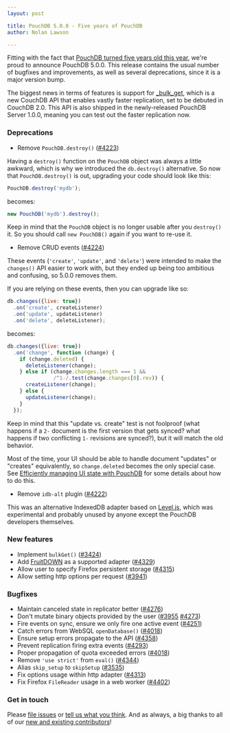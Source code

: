 ```yaml
---
layout: post

title: PouchDB 5.0.0 - Five years of PouchDB
author: Nolan Lawson

---
```


Fitting with the fact that [PouchDB turned five years old this year](https://github.com/pouchdb/pouchdb/commit/d600081962d3f54b410e5cfcf78cd413ad94abb9), we're proud to announce PouchDB 5.0.0. This release contains the usual number of bugfixes and improvements, as well as several deprecations, since it is a major version bump.

The biggest news in terms of features is support for [\_bulk\_get](https://mail-archives.apache.org/mod_mbox/couchdb-dev/201509.mbox/%3CCA%2BvSmEYjimR3emsgHOTkNqdBcN_Rvh-V9gQZtDBVAEEcMO1TQQ%40mail.gmail.com%3E), which is a new CouchDB API that enables vastly faster replication, set to be debuted in CouchDB 2.0. This API is also shipped in the newly-released PouchDB Server 1.0.0, meaning you can test out the faster replication now.

### Deprecations

* Remove `PouchDB.destroy()` ([#4223](http://github.com/pouchdb/pouchdb/issues/4223))

Having a `destroy()` function on the `PouchDB` object was always a little awkward, which is why we introduced the `db.destroy()` alternative. So now that `PouchDB.destroy()` is out, upgrading your code should look like this:

```js
PouchDB.destroy('mydb');
```

becomes:

```js
new PouchDB('mydb').destroy();
```

Keep in mind that the `PouchDB` object is no longer usable after you `destroy()` it. So you should call `new PouchDB()` again if you want to re-use it.

* Remove CRUD events ([#4224](http://github.com/pouchdb/pouchdb/issues/4224))

These events (`'create'`, `'update'`, and `'delete'`) were intended to make the `changes()` API easier to work with, but they ended up being too ambitious and confusing, so 5.0.0 removes them.

If you are relying on these events, then you can upgrade like so:

```js
db.changes({live: true})
  .on('create', createListener)
  .on('update', updateListener)
  .on('delete', deleteListener);
```

becomes:


```js
db.changes({live: true})
  .on('change', function (change) {
    if (change.deleted) {
      deleteListener(change);
    } else if (change.changes.length === 1 &&
               /^1-/.test(change.changes[0].rev)) {
      createListener(change);
    } else {
      updateListener(change);
    }
  });
```

Keep in mind that this "update vs. create" test is not foolproof (what happens if a `2-` document is the first version that gets synced? what happens if two conflicting `1-` revisions are synced?), but it will match the old behavior.

Most of the time, your UI should be able to handle document "updates" or "creates" equivalently, so `change.deleted` becomes the only special case. See [Efficiently managing UI state with PouchDB](http://pouchdb.com/2015/02/28/efficiently-managing-ui-state-in-pouchdb.html) for some details about how to do this.

* Remove `idb-alt` plugin ([#4222](http://github.com/pouchdb/pouchdb/issues/4222))

This was an alternative IndexedDB adapter based on [Level.js](https://github.com/maxogden/level.js), which was experimental and probably unused by anyone except the PouchDB developers themselves.

### New features

* Implement `bulkGet()` ([#3424](http://github.com/pouchdb/pouchdb/issues/3424))
* Add [FruitDOWN](https://github.com/nolanlawson/fruitdown) as a supported adapter ([#4329](http://github.com/pouchdb/pouchdb/issues/4329))
* Allow user to specify Firefox persistent storage ([#4315](http://github.com/pouchdb/pouchdb/issues/4315))
* Allow setting http options per request ([#3941](http://github.com/pouchdb/pouchdb/issues/3941))

### Bugfixes

* Maintain canceled state in replicator better ([#4276](http://github.com/pouchdb/pouchdb/issues/4276))
* Don't mutate binary objects provided by the user ([#3955](http://github.com/pouchdb/pouchdb/issues/3955) [#4273](http://github.com/pouchdb/pouchdb/issues/4273))
* Fire events on sync, ensure we only fire one active event ([#4251](http://github.com/pouchdb/pouchdb/issues/4251))
* Catch errors from WebSQL `openDatabase()` ([#4018](http://github.com/pouchdb/pouchdb/issues/4018))
* Ensure setup errors propagate to the API ([#4358](http://github.com/pouchdb/pouchdb/issues/4358))
* Prevent replication firing extra events ([#4293](http://github.com/pouchdb/pouchdb/issues/4293))
* Proper propagation of quota exceeded errors ([#4018](http://github.com/pouchdb/pouchdb/issues/4018))
* Remove `'use strict'` from `eval()` ([#4344](http://github.com/pouchdb/pouchdb/issues/4344))
* Alias `skip_setup` to `skipSetup` ([#3535](http://github.com/pouchdb/pouchdb/issues/3535))
* Fix options usage within http adapter ([#4313](http://github.com/pouchdb/pouchdb/issues/4313))
* Fix Firefox `FileReader` usage in a web worker ([#4402](http://github.com/pouchdb/pouchdb/issues/4402))

### Get in touch

Please [file issues](https://github.com/pouchdb/pouchdb/issues) or [tell us what you think](https://github.com/pouchdb/pouchdb/blob/master/CONTRIBUTING.md#get-in-touch). And as always, a big thanks to all of our [new and existing contributors](https://github.com/pouchdb/pouchdb/graphs/contributors)!
